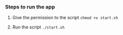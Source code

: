 ### Steps to run the app

1. Give the permission to the script
`chmod +x start.sh`

2. Run the script
`./start.sh `